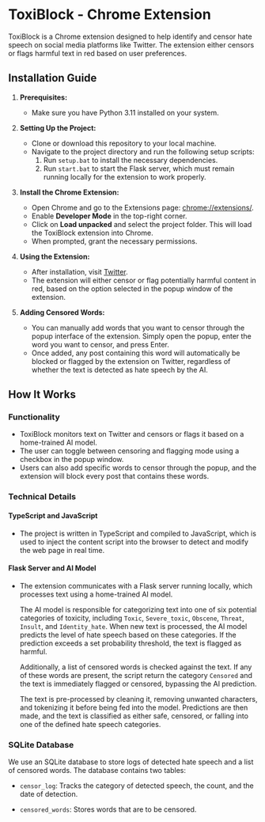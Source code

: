 # ToxiBlock - Chrome Extension

ToxiBlock is a Chrome extension designed to help identify and censor hate speech on social media platforms like Twitter. The extension either censors or flags harmful text in red based on user preferences.

## Installation Guide

1. **Prerequisites:**
   - Make sure you have Python 3.11 installed on your system.

2. **Setting Up the Project:**
   - Clone or download this repository to your local machine.
   - Navigate to the project directory and run the following setup scripts:
     1. Run `setup.bat` to install the necessary dependencies.
     2. Run `start.bat` to start the Flask server, which must remain running locally for the extension to work properly.

3. **Install the Chrome Extension:**
   - Open Chrome and go to the Extensions page: [chrome://extensions/](chrome://extensions/).
   - Enable **Developer Mode** in the top-right corner.
   - Click on **Load unpacked** and select the project folder. This will load the ToxiBlock extension into Chrome.
   - When prompted, grant the necessary permissions.

4. **Using the Extension:**
   - After installation, visit [Twitter](https://x.com/).
   - The extension will either censor or flag potentially harmful content in red, based on the option selected in the popup window of the extension.

5. **Adding Censored Words:**
   - You can manually add words that you want to censor through the popup interface of the extension. Simply open the popup, enter the word you want to censor, and press Enter.
   - Once added, any post containing this word will automatically be blocked or flagged by the extension on Twitter, regardless of whether the text is detected as hate speech by the AI.


## How It Works

### Functionality
- ToxiBlock monitors text on Twitter and censors or flags it based on a home-trained AI model.
- The user can toggle between censoring and flagging mode using a checkbox in the popup window.
- Users can also add specific words to censor through the popup, and the extension will block every post that contains these words.

### Technical Details

#### TypeScript and JavaScript
- The project is written in TypeScript and compiled to JavaScript, which is used to inject the content script into the browser to detect and modify the web page in real time.

#### Flask Server and AI Model
- The extension communicates with a Flask server running locally, which processes text using a home-trained AI model.
  
  The AI model is responsible for categorizing text into one of six potential categories of toxicity, including `Toxic`, `Severe_toxic`, `Obscene`, `Threat`, `Insult`, and `Identity_hate`. When new text is processed, the AI model predicts the level of hate speech based on these categories. If the prediction exceeds a set probability threshold, the text is flagged as harmful.

  Additionally, a list of censored words is checked against the text. If any of these words are present, the script return the category `Censored` and the text is immediately flagged or censored, bypassing the AI prediction.

  The text is pre-processed by cleaning it, removing unwanted characters, and tokenizing it before being fed into the model. Predictions are then made, and the text is classified as either safe, censored, or falling into one of the defined hate speech categories.

### SQLite Database

We use an SQLite database to store logs of detected hate speech and a list of censored words. The database contains two tables:

- `censor_log`: Tracks the category of detected speech, the count, and the date of detection.
  
- `censored_words`: Stores words that are to be censored.